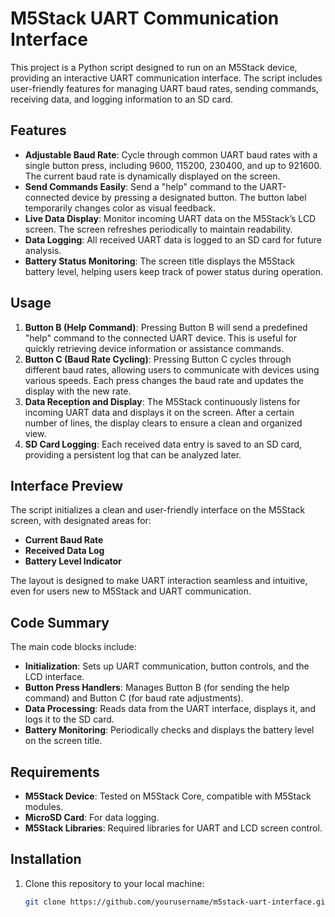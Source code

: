 # M5Stack UART Communication Interface

This project is a Python script designed to run on an M5Stack device, providing an interactive UART communication interface. The script includes user-friendly features for managing UART baud rates, sending commands, receiving data, and logging information to an SD card.

## Features

- **Adjustable Baud Rate**: Cycle through common UART baud rates with a single button press, including 9600, 115200, 230400, and up to 921600. The current baud rate is dynamically displayed on the screen.
- **Send Commands Easily**: Send a "help" command to the UART-connected device by pressing a designated button. The button label temporarily changes color as visual feedback.
- **Live Data Display**: Monitor incoming UART data on the M5Stack’s LCD screen. The screen refreshes periodically to maintain readability.
- **Data Logging**: All received UART data is logged to an SD card for future analysis.
- **Battery Status Monitoring**: The screen title displays the M5Stack battery level, helping users keep track of power status during operation.

## Usage

1. **Button B (Help Command)**: Pressing Button B will send a predefined "help" command to the connected UART device. This is useful for quickly retrieving device information or assistance commands.
2. **Button C (Baud Rate Cycling)**: Pressing Button C cycles through different baud rates, allowing users to communicate with devices using various speeds. Each press changes the baud rate and updates the display with the new rate.
3. **Data Reception and Display**: The M5Stack continuously listens for incoming UART data and displays it on the screen. After a certain number of lines, the display clears to ensure a clean and organized view.
4. **SD Card Logging**: Each received data entry is saved to an SD card, providing a persistent log that can be analyzed later.

## Interface Preview

The script initializes a clean and user-friendly interface on the M5Stack screen, with designated areas for:
- **Current Baud Rate**
- **Received Data Log**
- **Battery Level Indicator**

The layout is designed to make UART interaction seamless and intuitive, even for users new to M5Stack and UART communication.

## Code Summary

The main code blocks include:
- **Initialization**: Sets up UART communication, button controls, and the LCD interface.
- **Button Press Handlers**: Manages Button B (for sending the help command) and Button C (for baud rate adjustments).
- **Data Processing**: Reads data from the UART interface, displays it, and logs it to the SD card.
- **Battery Monitoring**: Periodically checks and displays the battery level on the screen title.

## Requirements

- **M5Stack Device**: Tested on M5Stack Core, compatible with M5Stack modules.
- **MicroSD Card**: For data logging.
- **M5Stack Libraries**: Required libraries for UART and LCD screen control.

## Installation

1. Clone this repository to your local machine:
   ```bash
   git clone https://github.com/yourusername/m5stack-uart-interface.git
